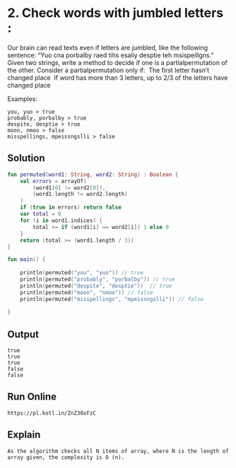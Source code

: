 # 2. Check words with jumbled letters :
Our brain can read texts even if letters are jumbled, like the following sentence:  “Yuo
cna porbalby raed tihs esaliy desptie teh msispeillgns.” Given two strings, write a
method to decide if one is a partial­permutation of the other. Consider a
partial­permutation only if:
­ The first letter hasn’t changed place
­ If word has more than 3 letters, up to 2/3 of the letters have changed place

Examples:
```
you, yuo ­> true
probably, porbalby ­> true
despite, desptie ­> true
moon, nmoo ­> false
misspellings, mpeissngslli ­> false
```

## Solution
``` kotlin
fun permuted(word1: String, word2: String) : Boolean {
    val errors = arrayOf(
        (word1[0] != word2[0]),
        (word1.length != word2.length)
    )
    if (true in errors) return false
    var total = 0
    for (i in word1.indices) {
        total += if (word1[i] == word2[i]) 1 else 0
    }
    return (total >= (word1.length / 3))
}

fun main() {
    
    println(permuted("you", "yuo")) // true
    println(permuted("probably", "porbalby")) // true
    println(permuted("despite", "desptie"))  // true
    println(permuted("moon", "nmoo")) // false
    println(permuted("misspellings", "mpeissngslli")) // false
    
}
```

## Output
```
true
true
true
false
false
```

## Run Online
```
https://pl.kotl.in/ZnZ30xFzC
```

## Explain
```
As the algorithm checks all N items of array, where N is the length of array given, the complexity is O (n).
```
